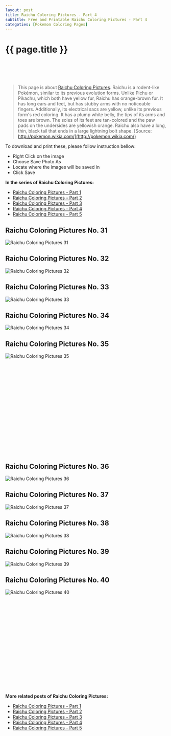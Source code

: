 ```yaml
---
layout: post
title: Raichu Coloring Pictures - Part 4
subtitle: Free and Printable Raichu Coloring Pictures - Part 4
categoties: [Pokemon Coloring Pages]
---
```

{{ page.title }}
================
<script async src="//pagead2.googlesyndication.com/pagead/js/adsbygoogle.js"></script><!-- UnderTitleAds --> <ins class="adsbygoogle" style="display:inline-block;width:468px;height:60px" data-ad-client="ca-pub-6753140515841889" data-ad-slot="4010138290"></ins><script> (adsbygoogle = window.adsbygoogle || []).push({}); </script>

> This page is about [Raichu Coloring Pictures](https://freecoloringpages.github.io/). Raichu is a rodent-like Pokémon, similar to its previous evolution forms. Unlike Pichu or Pikachu, which both have yellow fur, Raichu has orange-brown fur. It has long ears and feet, but has stubby arms with no noticeable fingers. Additionally, its electrical sacs are yellow, unlike its previous form's red coloring. It has a plump white belly, the tips of its arms and toes are brown. The soles of its feet are tan-colored and the paw pads on the undersides are yellowish orange. Raichu also have a long, thin, black tail that ends in a large lightning bolt shape. [Source: http://pokemon.wikia.com/](http://pokemon.wikia.com/)

To download and print these, please follow instruction bellow:
* Right Click on the image 
* Choose Save Photo As 
* Locate where the images will be saved in 
* Click Save

**In the series of Raichu Coloring Pictures:**

* [Raichu Coloring Pictures - Part 1](https://freecoloringpages.github.io/2017/12/11/Raichu-Coloring-Pictures-part-1.html)
* [Raichu Coloring Pictures - Part 2](https://freecoloringpages.github.io/2017/12/11/Raichu-Coloring-Pictures-part-2.html)
* [Raichu Coloring Pictures - Part 3](https://freecoloringpages.github.io/2017/12/11/Raichu-Coloring-Pictures-part-3.html)
* [Raichu Coloring Pictures - Part 4](https://freecoloringpages.github.io/2017/12/11/Raichu-Coloring-Pictures-part-4.html)
* [Raichu Coloring Pictures - Part 5](https://freecoloringpages.github.io/2017/12/11/Raichu-Coloring-Pictures-part-5.html)

## Raichu Coloring Pictures No. 31
![Raichu Coloring Pictures 31](https://freecoloringpages.github.io/img4/Raichu-Coloring-Pictures%20(31).jpg "Raichu Coloring Pictures 31")

## Raichu Coloring Pictures No. 32
![Raichu Coloring Pictures 32](https://freecoloringpages.github.io/img4/Raichu-Coloring-Pictures%20(32).jpg "Raichu Coloring Pictures 32")

## Raichu Coloring Pictures No. 33
![Raichu Coloring Pictures 33](https://freecoloringpages.github.io/img4/Raichu-Coloring-Pictures%20(33).jpg "Raichu Coloring Pictures 33")

## Raichu Coloring Pictures No. 34
![Raichu Coloring Pictures 34](https://freecoloringpages.github.io/img4/Raichu-Coloring-Pictures%20(34).jpg "Raichu Coloring Pictures 34")

## Raichu Coloring Pictures No. 35
![Raichu Coloring Pictures 35](https://freecoloringpages.github.io/img4/Raichu-Coloring-Pictures%20(35).jpg "Raichu Coloring Pictures 35")

<script async src="//pagead2.googlesyndication.com/pagead/js/adsbygoogle.js"></script><!-- Texxtonly --><ins class="adsbygoogle" style="display:inline-block;width:336px;height:280px" data-ad-client="ca-pub-6753140515841889" data-ad-slot="3207852233"></ins><script>(adsbygoogle = window.adsbygoogle || []).push({}); </script>

## Raichu Coloring Pictures No. 36
![Raichu Coloring Pictures 36](https://freecoloringpages.github.io/img4/Raichu-Coloring-Pictures%20(36).jpg "Raichu Coloring Pictures 36")

## Raichu Coloring Pictures No. 37
![Raichu Coloring Pictures 37](https://freecoloringpages.github.io/img4/Raichu-Coloring-Pictures%20(37).jpg "Raichu Coloring Pictures 37")

## Raichu Coloring Pictures No. 38
![Raichu Coloring Pictures 38](https://freecoloringpages.github.io/img4/Raichu-Coloring-Pictures%20(38).jpg "Raichu Coloring Pictures 38")

## Raichu Coloring Pictures No. 39
![Raichu Coloring Pictures 39](https://freecoloringpages.github.io/img4/Raichu-Coloring-Pictures%20(39).jpg "Raichu Coloring Pictures 39")

## Raichu Coloring Pictures No. 40
![Raichu Coloring Pictures 40](https://freecoloringpages.github.io/img4/Raichu-Coloring-Pictures%20(40).jpg "Raichu Coloring Pictures 40")

<script async src="//pagead2.googlesyndication.com/pagead/js/adsbygoogle.js"></script><!-- Texxtonly --><ins class="adsbygoogle" style="display:inline-block;width:336px;height:280px" data-ad-client="ca-pub-6753140515841889" data-ad-slot="3207852233"></ins><script>(adsbygoogle = window.adsbygoogle || []).push({}); </script>

**More related posts of Raichu Coloring Pictures:**

* [Raichu Coloring Pictures - Part 1](https://freecoloringpages.github.io/2017/12/11/Raichu-Coloring-Pictures-part-1.html)
* [Raichu Coloring Pictures - Part 2](https://freecoloringpages.github.io/2017/12/11/Raichu-Coloring-Pictures-part-2.html)
* [Raichu Coloring Pictures - Part 3](https://freecoloringpages.github.io/2017/12/11/Raichu-Coloring-Pictures-part-3.html)
* [Raichu Coloring Pictures - Part 4](https://freecoloringpages.github.io/2017/12/11/Raichu-Coloring-Pictures-part-4.html)
* [Raichu Coloring Pictures - Part 5](https://freecoloringpages.github.io/2017/12/11/Raichu-Coloring-Pictures-part-5.html)

